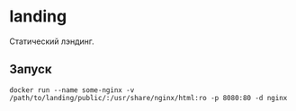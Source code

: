 # landing

Статический лэндинг.

## Запуск

```
docker run --name some-nginx -v /path/to/landing/public/:/usr/share/nginx/html:ro -p 8080:80 -d nginx
```
